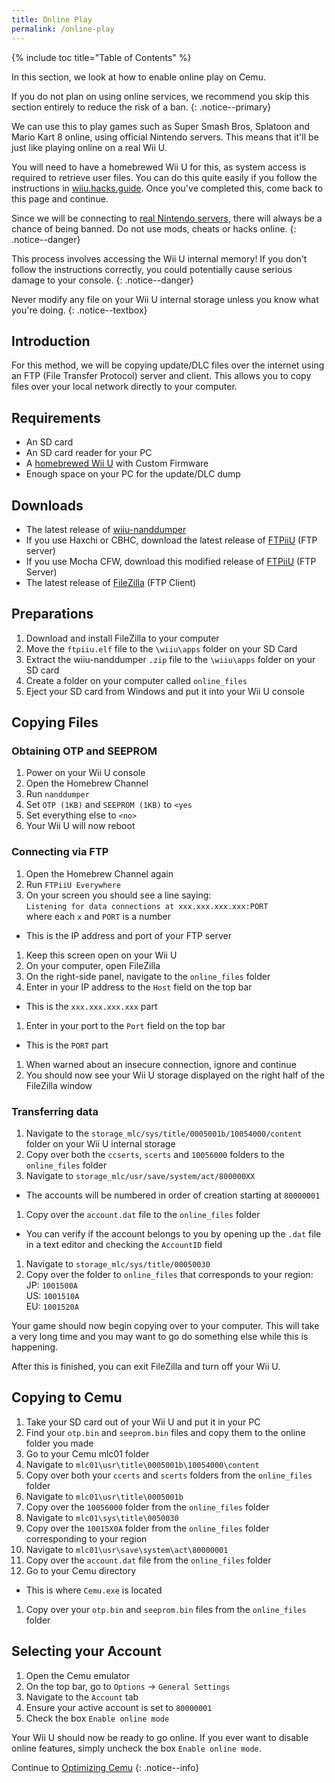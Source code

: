 ```yaml
---
title: Online Play
permalink: /online-play
---
```


{% include toc title="Table of Contents" %}

In this section, we look at how to enable online play on Cemu.

If you do not plan on using online services, we recommend you skip this section entirely to reduce the risk of a ban.
{: .notice--primary}

We can use this to play games such as Super Smash Bros, Splatoon and Mario Kart 8 online, using official Nintendo servers. This means that it'll be just like playing online on a real Wii U.

You will need to have a homebrewed Wii U for this, as system access is required to retrieve user files. You can do this quite easily if you follow the instructions in [wiiu.hacks.guide](https://wiiu.hacks.guide/). Once you've completed this, come back to this page and continue.

Since we will be connecting to <span style="text-decoration: underline">real Nintendo servers</span>, there will always be a chance of being banned. Do not use mods, cheats or hacks online.
{: .notice--danger}

This process involves accessing the Wii U internal memory! If you don't follow the instructions correctly, you could potentially cause serious damage to your console.
{: .notice--danger}

Never modify any file on your Wii U internal storage unless you know what you're doing.
{: .notice--textbox}

## Introduction

For this method, we will be copying update/DLC files over the internet using an FTP (File Transfer Protocol) server and client. This allows you to copy files over your local network directly to your computer.

## Requirements

- An SD card
- An SD card reader for your PC
- A [homebrewed Wii U](https://wiiu.hacks.guide/) with Custom Firmware
- Enough space on your PC for the update/DLC dump

## Downloads

- The latest release of [wiiu-nanddumper](https://github.com/koolkdev/wiiu-nanddumper/releases)
- If you use Haxchi or CBHC, download the latest release of [FTPiiU](https://github.com/FIX94/ftpiiu/releases) (FTP server)
- If you use Mocha CFW, download this modified release of [FTPiiU](/assets/files/ftpiiu_everywhere.elf) (FTP Server)
- The latest release of [FileZilla](https://filezilla-project.org/download.php?show_all=1) (FTP Client)

## Preparations

1. Download and install FileZilla to your computer
1. Move the `ftpiiu.elf` file to the `\wiiu\apps` folder on your SD Card
1. Extract the wiiu-nanddumper `.zip` file to the `\wiiu\apps` folder on your SD card
1. Create a folder on your computer called `online_files`
1. Eject your SD card from Windows and put it into your Wii U console

## Copying Files

### Obtaining OTP and SEEPROM

1. Power on your Wii U console
1. Open the Homebrew Channel
1. Run `nanddumper`
1. Set `OTP (1KB)` and `SEEPROM (1KB)` to `<yes`
1. Set everything else to `<no>`
1. Your Wii U will now reboot

### Connecting via FTP

1. Open the Homebrew Channel again
1. Run `FTPiiU Everywhere`
1. On your screen you should see a line saying:<br>
    `Listening for data connections at xxx.xxx.xxx.xxx:PORT`<br>
    where each `x` and `PORT` is a number
  - This is the IP address and port of your FTP server
1. Keep this screen open on your Wii U
1. On your computer, open FileZilla
1. On the right-side panel, navigate to the `online_files` folder
1. Enter in your IP address to the `Host` field on the top bar
  - This is the `xxx.xxx.xxx.xxx` part
1. Enter in your port to the `Port` field on the top bar
  - This is the `PORT` part
1. When warned about an insecure connection, ignore and continue
1. You should now see your Wii U storage displayed on the right half of the FileZilla window

### Transferring data

1. Navigate to the `storage_mlc/sys/title/0005001b/10054000/content` folder on your Wii U internal storage
1. Copy over both the `ccserts`, `scerts` and `10056000` folders to the `online_files` folder
1. Navigate to `storage_mlc/usr/save/system/act/800000XX`
  - The accounts will be numbered in order of creation starting at `80000001`
1. Copy over the `account.dat` file to the `online_files` folder
  - You can verify if the account belongs to you by opening up the `.dat` file in a text editor and checking the `AccountID` field
1. Navigate to `storage_mlc/sys/title/00050030`
1. Copy over the folder to `online_files` that corresponds to your region:<br>
  JP: `1001500A`<br>
  US: `1001510A`<br>
  EU: `1001520A`

Your game should now begin copying over to your computer. This will take a very long time and you may want to go do something else while this is happening.

After this is finished, you can exit FileZilla and turn off your Wii U.

## Copying to Cemu

1. Take your SD card out of your Wii U and put it in your PC
1. Find your `otp.bin` and `seeprom.bin` files and copy them to the online folder you made
1. Go to your Cemu mlc01 folder
1. Navigate to `mlc01\usr\title\0005001b\10054000\content`
1. Copy over both your `ccerts` and `scerts` folders from the `online_files` folder
1. Navigate to `mlc01\usr\title\0005001b`
1. Copy over the `10056000` folder from the `online_files` folder
1. Navigate to `mlc01\sys\title\0050030`
1. Copy over the `10015X0A` folder from the `online_files` folder corresponding to your region
1. Navigate to `mlc01\usr\save\system\act\80000001`
1. Copy over the `account.dat` file from the `online_files` folder
1. Go to your Cemu directory
  - This is where `Cemu.exe` is located
1. Copy over your `otp.bin` and `seeprom.bin` files from the `online_files` folder

## Selecting your Account

1. Open the Cemu emulator
1. On the top bar, go to `Options` -> `General Settings`
1. Navigate to the `Account` tab
1. Ensure your active account is set to `80000001`
1. Check the box `Enable online mode`

Your Wii U should now be ready to go online. If you ever want to disable online features, simply uncheck the box `Enable online mode`.

Continue to [Optimizing Cemu](optimizing-cemu)
{: .notice--info}
